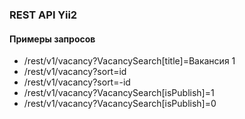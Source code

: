 ### REST API Yii2

#### Примеры запросов
* /rest/v1/vacancy?VacancySearch[title]=Вакансия 1
* /rest/v1/vacancy?sort=id
* /rest/v1/vacancy?sort=-id
* /rest/v1/vacancy?VacancySearch[isPublish]=1
* /rest/v1/vacancy?VacancySearch[isPublish]=0